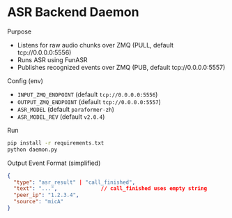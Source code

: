 ASR Backend Daemon
===================

Purpose
- Listens for raw audio chunks over ZMQ (PULL, default tcp://0.0.0.0:5556)
- Runs ASR using FunASR
- Publishes recognized events over ZMQ (PUB, default tcp://0.0.0.0:5557)

Config (env)
- `INPUT_ZMQ_ENDPOINT` (default `tcp://0.0.0.0:5556`)
- `OUTPUT_ZMQ_ENDPOINT` (default `tcp://0.0.0.0:5557`)
- `ASR_MODEL` (default `paraformer-zh`)
- `ASR_MODEL_REV` (default `v2.0.4`)

Run
```bash
pip install -r requirements.txt
python daemon.py
```

Output Event Format (simplified)
```json
{
  "type": "asr_result" | "call_finished",
  "text": "...",              // call_finished uses empty string
  "peer_ip": "1.2.3.4",
  "source": "micA"
}
```

